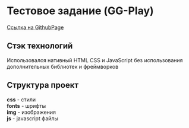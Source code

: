 # Тестовое задание (GG-Play)

[Ссылка на GithubPage](https://evgeniy-varlamov.github.io/test_GG-Play/)

## Стэк технологий 

Использовался нативный HTML CSS и JavaScript без использования дополнительных библиотек и фреймворков

## Структура проект

**css** - стили  
**fonts** - шрифты  
**img** - изображения   
**js** - javascript файлы  






